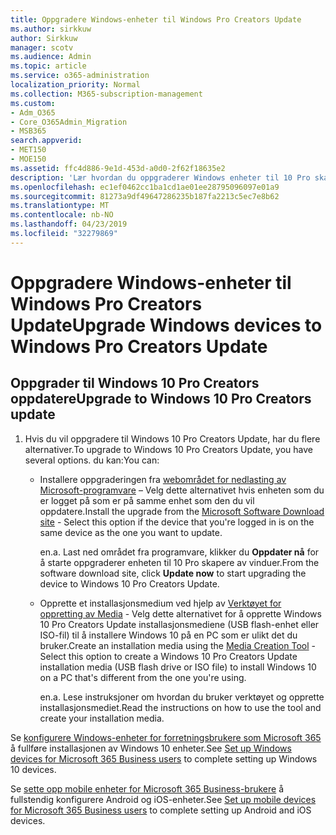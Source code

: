 ```yaml
---
title: Oppgradere Windows-enheter til Windows Pro Creators Update
ms.author: sirkkuw
author: Sirkkuw
manager: scotv
ms.audience: Admin
ms.topic: article
ms.service: o365-administration
localization_priority: Normal
ms.collection: M365-subscription-management
ms.custom:
- Adm_O365
- Core_O365Admin_Migration
- MSB365
search.appverid:
- MET150
- MOE150
ms.assetid: ffc4d886-9e1d-453d-a0d0-2f62f18635e2
description: 'Lær hvordan du oppgraderer Windows enheter til 10 Pro skapere av vinduer. '
ms.openlocfilehash: ec1ef0462cc1ba1cd1ae01ee28795096097e01a9
ms.sourcegitcommit: 81273a9df49647286235b187fa2213c5ec7e8b62
ms.translationtype: MT
ms.contentlocale: nb-NO
ms.lasthandoff: 04/23/2019
ms.locfileid: "32279869"
---
```

# <a name="upgrade-windows-devices-to-windows-pro-creators-update"></a><span data-ttu-id="c09cc-103">Oppgradere Windows-enheter til Windows Pro Creators Update</span><span class="sxs-lookup"><span data-stu-id="c09cc-103">Upgrade Windows devices to Windows Pro Creators Update</span></span>

## <a name="upgrade-to-windows-10-pro-creators-update"></a><span data-ttu-id="c09cc-104">Oppgrader til Windows 10 Pro Creators oppdatere</span><span class="sxs-lookup"><span data-stu-id="c09cc-104">Upgrade to Windows 10 Pro Creators update</span></span>
  
1. <span data-ttu-id="c09cc-105">Hvis du vil oppgradere til Windows 10 Pro Creators Update, har du flere alternativer.</span><span class="sxs-lookup"><span data-stu-id="c09cc-105">To upgrade to Windows 10 Pro Creators Update, you have several options.</span></span> <span data-ttu-id="c09cc-106">du kan:</span><span class="sxs-lookup"><span data-stu-id="c09cc-106">You can:</span></span>
    
    - <span data-ttu-id="c09cc-107">Installere oppgraderingen fra [webområdet for nedlasting av Microsoft-programvare](https://go.microsoft.com/fwlink/?LinkID=836951 ) – Velg dette alternativet hvis enheten som du er logget på som er på samme enhet som den du vil oppdatere.</span><span class="sxs-lookup"><span data-stu-id="c09cc-107">Install the upgrade from the [Microsoft Software Download site](https://go.microsoft.com/fwlink/?LinkID=836951 ) - Select this option if the device that you're logged in is on the same device as the one you want to update.</span></span>
    
      <span data-ttu-id="c09cc-108">en.</span><span class="sxs-lookup"><span data-stu-id="c09cc-108">a.</span></span> <span data-ttu-id="c09cc-109">Last ned området fra programvare, klikker du **Oppdater nå** for å starte oppgraderer enheten til 10 Pro skapere av vinduer.</span><span class="sxs-lookup"><span data-stu-id="c09cc-109">From the software download site, click **Update now** to start upgrading the device to Windows 10 Pro Creators Update.</span></span> 
    
     - <span data-ttu-id="c09cc-110">Opprette et installasjonsmedium ved hjelp av [Verktøyet for oppretting av Media](https://go.microsoft.com/fwlink/?LinkID=836960) - Velg dette alternativet for å opprette Windows 10 Pro Creators Update installasjonsmediene (USB flash-enhet eller ISO-fil) til å installere Windows 10 på en PC som er ulikt det du bruker.</span><span class="sxs-lookup"><span data-stu-id="c09cc-110">Create an installation media using the [Media Creation Tool](https://go.microsoft.com/fwlink/?LinkID=836960) - Select this option to create a Windows 10 Pro Creators Update installation media (USB flash drive or ISO file) to install Windows 10 on a PC that's different from the one you're using.</span></span>
    
        <span data-ttu-id="c09cc-111">en.</span><span class="sxs-lookup"><span data-stu-id="c09cc-111">a.</span></span> <span data-ttu-id="c09cc-112">Lese instruksjoner om hvordan du bruker verktøyet og opprette installasjonsmediet.</span><span class="sxs-lookup"><span data-stu-id="c09cc-112">Read the instructions on how to use the tool and create your installation media.</span></span> 
    
<span data-ttu-id="c09cc-113">Se [konfigurere Windows-enheter for forretningsbrukere som Microsoft 365](set-up-windows-devices.md) å fullføre installasjonen av Windows 10 enheter.</span><span class="sxs-lookup"><span data-stu-id="c09cc-113">See [Set up Windows devices for Microsoft 365 Business users](set-up-windows-devices.md) to complete setting up Windows 10 devices.</span></span> 
  
<span data-ttu-id="c09cc-114">Se [sette opp mobile enheter for Microsoft 365 Business-brukere](set-up-mobile-devices.md) å fullstendig konfigurere Android og iOS-enheter.</span><span class="sxs-lookup"><span data-stu-id="c09cc-114">See [Set up mobile devices for Microsoft 365 Business users](set-up-mobile-devices.md) to complete setting up Android and iOS devices.</span></span> 
  

